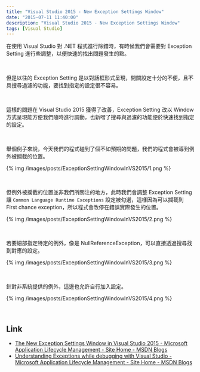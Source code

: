 ```yaml
---
title: "Visual Studio 2015 - New Exception Settings Window"
date: "2015-07-11 11:40:00"
description: "Visual Studio 2015 - New Exception Settings Window"
tags: [Visual Studio]
---
```



在使用 Visual Studio 對 .NET 程式進行除錯時，有時候我們會需要對 Exception Setting 進行些調整，以便快速的找出問題發生的點。  

<!-- More -->

<br/>


但是以往的 Exception Setting 是以對話框形式呈現，開關設定十分的不便，且不具搜尋過濾的功能，要找到指定的設定很不容易。  

<br/>


這樣的問題在 Visual Studio 2015 獲得了改善，Exception Setting 改以 Window 方式呈現能方便我們隨時進行調動，也新噌了搜尋與過濾的功能便於快速找到指定的設定。    

<br/>  


舉個例子來說，今天我們的程式碰到了個不如預期的問題，我們的程式會被導到例外被攔截的位置。  

{% img /images/posts/ExceptionSettingWindowInVS2015/1.png %}

<br/>


但例外被攔截的位置並非我們所關注的地方，此時我們會調整 Exception Setting 讓 `Common Language Runtime Exceptions` 設定被勾選，這樣因為可以攔截到 First chance exception，所以程式會改停在錯誤實際發生的位置。  

{% img /images/posts/ExceptionSettingWindowInVS2015/2.png %}

<br/>


若要細部指定特定的例外，像是 NullReferenceException，可以直接透過搜尋找到對應的設定。   

{% img /images/posts/ExceptionSettingWindowInVS2015/3.png %}

<br/>


針對非系統提供的例外，這邊也允許自行加入設定。  

{% img /images/posts/ExceptionSettingWindowInVS2015/4.png %}

<br/>


Link
----
* [The New Exception Settings Window in Visual Studio 2015 - Microsoft Application Lifecycle Management - Site Home - MSDN Blogs](http://blogs.msdn.com/b/visualstudioalm/archive/2015/02/23/the-new-exception-settings-window-in-visual-studio-2015.aspx)
* [Understanding Exceptions while debugging with Visual Studio - Microsoft Application Lifecycle Management - Site Home - MSDN Blogs](http://blogs.msdn.com/b/visualstudioalm/archive/2015/01/08/understanding-exceptions-while-debugging-with-visual-studio.aspx)
